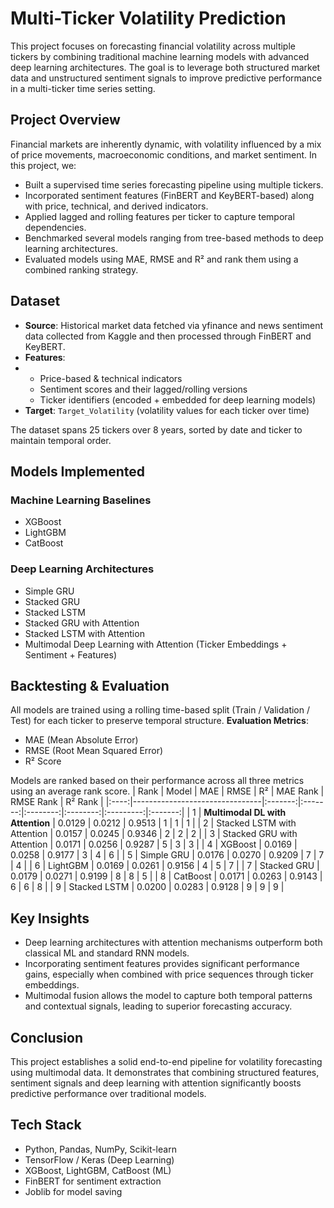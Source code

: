# Multi-Ticker Volatility Prediction
This project focuses on forecasting financial volatility across multiple tickers by combining traditional machine learning models with advanced deep learning architectures. The goal is to leverage both structured market data and unstructured sentiment signals to improve predictive performance in a multi-ticker time series setting.
## Project Overview
Financial markets are inherently dynamic, with volatility influenced by a mix of price movements, macroeconomic conditions, and market sentiment.
In this project, we:
- Built a supervised time series forecasting pipeline using multiple tickers.
- Incorporated sentiment features (FinBERT and KeyBERT-based) along with price, technical, and derived indicators.
- Applied lagged and rolling features per ticker to capture temporal dependencies.
- Benchmarked several models ranging from tree-based methods to deep learning architectures.
- Evaluated models using MAE, RMSE and R² and rank them using a combined ranking strategy.
 ## Dataset
 - **Source**: Historical market data fetched via yfinance and news sentiment data collected from Kaggle and then processed through FinBERT and KeyBERT.
 - **Features**:
 - - Price-based & technical indicators
   - Sentiment scores and their lagged/rolling versions
   - Ticker identifiers (encoded + embedded for deep learning models)
 - **Target**: `Target_Volatility` (volatility values for each ticker over time)

The dataset spans 25 tickers over 8 years, sorted by date and ticker to maintain temporal order.
## Models Implemented
### Machine Learning Baselines
- XGBoost
- LightGBM
- CatBoost
### Deep Learning Architectures
- Simple GRU
- Stacked GRU
- Stacked LSTM
- Stacked GRU with Attention
- Stacked LSTM with Attention
- Multimodal Deep Learning with Attention (Ticker Embeddings + Sentiment + Features)
## Backtesting & Evaluation
All models are trained using a rolling time-based split (Train / Validation / Test) for each ticker to preserve temporal structure.
**Evaluation Metrics**:
- MAE (Mean Absolute Error)
- RMSE (Root Mean Squared Error)
- R² Score

Models are ranked based on their performance across all three metrics using an average rank score.
| Rank | Model                          |   MAE   |   RMSE  |    R²    | MAE Rank | RMSE Rank | R² Rank |
|:----:|--------------------------------|:-------:|:-------:|:--------:|:--------:|:---------:|:-------:|
|  1   | **Multimodal DL with Attention** | 0.0129 | 0.0212 | 0.9513 | 1 | 1 | 1 |
|  2   | Stacked LSTM with Attention     | 0.0157 | 0.0245 | 0.9346 | 2 | 2 | 2 |
|  3   | Stacked GRU with Attention      | 0.0171 | 0.0256 | 0.9287 | 5 | 3 | 3 |
|  4   | XGBoost                         | 0.0169 | 0.0258 | 0.9177 | 3 | 4 | 6 |
|  5   | Simple GRU                      | 0.0176 | 0.0270 | 0.9209 | 7 | 7 | 4 |
|  6   | LightGBM                        | 0.0169 | 0.0261 | 0.9156 | 4 | 5 | 7 |
|  7   | Stacked GRU                     | 0.0179 | 0.0271 | 0.9199 | 8 | 8 | 5 |
|  8   | CatBoost                        | 0.0171 | 0.0263 | 0.9143 | 6 | 6 | 8 |
|  9   | Stacked LSTM                    | 0.0200 | 0.0283 | 0.9128 | 9 | 9 | 9 |
## Key Insights
- Deep learning architectures with attention mechanisms outperform both classical ML and standard RNN models.
- Incorporating sentiment features provides significant performance gains, especially when combined with price sequences through ticker embeddings.
- Multimodal fusion allows the model to capture both temporal patterns and contextual signals, leading to superior forecasting accuracy.
## Conclusion
This project establishes a solid end-to-end pipeline for volatility forecasting using multimodal data. It demonstrates that combining structured features, sentiment signals and deep learning with attention significantly boosts predictive performance over traditional models.
## Tech Stack
- Python, Pandas, NumPy, Scikit-learn
- TensorFlow / Keras (Deep Learning)
- XGBoost, LightGBM, CatBoost (ML)
- FinBERT for sentiment extraction
- Joblib for model saving
